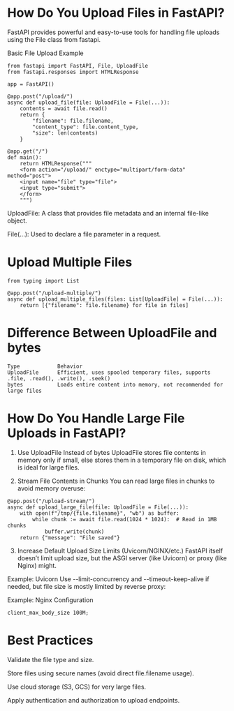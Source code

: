 # How Do You Upload Files in FastAPI?
FastAPI provides powerful and easy-to-use tools for handling file uploads using the File class from fastapi.

 Basic File Upload Example
```
from fastapi import FastAPI, File, UploadFile
from fastapi.responses import HTMLResponse

app = FastAPI()

@app.post("/upload/")
async def upload_file(file: UploadFile = File(...)):
    contents = await file.read()
    return {
        "filename": file.filename,
        "content_type": file.content_type,
        "size": len(contents)
    }

@app.get("/")
def main():
    return HTMLResponse("""
    <form action="/upload/" enctype="multipart/form-data" method="post">
    <input name="file" type="file">
    <input type="submit">
    </form>
    """)
```
UploadFile: A class that provides file metadata and an internal file-like object.

File(...): Used to declare a file parameter in a request.

# Upload Multiple Files
```
from typing import List

@app.post("/upload-multiple/")
async def upload_multiple_files(files: List[UploadFile] = File(...)):
    return [{"filename": file.filename} for file in files]
```
# Difference Between UploadFile and bytes
```
Type	        Behavior
UploadFile	    Efficient, uses spooled temporary files, supports .file, .read(), .write(), .seek()
bytes	        Loads entire content into memory, not recommended for large files
```

# How Do You Handle Large File Uploads in FastAPI?
1.  Use UploadFile Instead of bytes
UploadFile stores file contents in memory only if small, else stores them in a temporary file on disk, which is ideal for large files.

2.  Stream File Contents in Chunks
You can read large files in chunks to avoid memory overuse:

```
@app.post("/upload-stream/")
async def upload_large_file(file: UploadFile = File(...)):
    with open(f"/tmp/{file.filename}", "wb") as buffer:
        while chunk := await file.read(1024 * 1024):  # Read in 1MB chunks
            buffer.write(chunk)
    return {"message": "File saved"}
```
3.  Increase Default Upload Size Limits (Uvicorn/NGINX/etc.)
FastAPI itself doesn’t limit upload size, but the ASGI server (like Uvicorn) or proxy (like Nginx) might.

Example: Uvicorn
Use --limit-concurrency and --timeout-keep-alive if needed, but file size is mostly limited by reverse proxy:

Example: Nginx Configuration
```
client_max_body_size 100M;
```
# Best Practices
Validate the file type and size.

Store files using secure names (avoid direct file.filename usage).

Use cloud storage (S3, GCS) for very large files.

Apply authentication and authorization to upload endpoints.